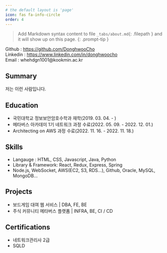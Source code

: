 ```yaml
---
# the default layout is 'page'
icon: fas fa-info-circle
order: 4
---
```


> Add Markdown syntax content to file `_tabs/about.md`{: .filepath } and it will show up on this page.
{: .prompt-tip }

<div>
    <p>
        Github : <a href="https://github.com/DonghwooCho">https://github.com/DonghwooCho</a>
        <br/>
        Linkedin : <a href="https://www.linkedin.com/in/donghwoocho">https://www.linkedin.com/in/donghwoocho</a>
        <br/>
        Email : whehdgn1001@kookmin.ac.kr
    <p>
<div>

<h2>Summary</h2>
저는 이런 사람입니다.

<h2>Education</h2>
<ul> 
    <li>국민대학교 정보보안암호수학과 재학(2019. 03. 04. - )</li>
    <li>메타버스 아카데미 1기 네트워크 과정 수료(2022. 05. 09. - 2022. 12. 01.)</li>
    <li>Architecting on AWS 과정 수료(2022. 11. 16. - 2022. 11. 18.)</li>
</ul>

<h2>Skills</h2>
<ul> 
    <li>Langauge : HTML, CSS, Javascript, Java, Python</li>
    <li>Library & Framework: React, Redux, Express, Spring</li>
    <li>Node.js, WebSocket, AWS(EC2, S3, RDS...), Github, Oracle, MySQL, MongoDB...</li>
</ul>

<h2>Projects</h2>
<ul> 
    <li>보드게임 대여 웹 서비스 | DBA, FE, BE</li>
    <li>주식 커뮤니티 메타버스 플랫폼 | INFRA, BE, CI / CD</li>
</ul>

<h2>Certifications</h2>
<ul> 
    <li>네트워크관리사 2급</li>
    <li>SQLD</li>
</ul>